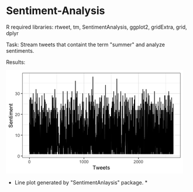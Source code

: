 # Sentiment-Analysis

R required libraries: rtweet, tm, SentimentAnalysis, ggplot2, gridExtra, grid, dplyr

Task: Stream tweets that containt the term "summer" and analyze sentiments.

Results:

![plot1](/Plots/1_plotSentiment.png)
* Line plot generated by "SentimentAnlaysis" package. *


